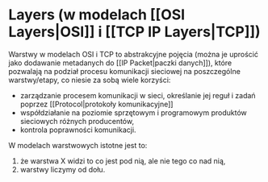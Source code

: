 # Layers (w modelach [[OSI Layers|OSI]] i [[TCP IP Layers|TCP]])
Warstwy w modelach OSI i TCP to abstrakcyjne pojęcia (można je uprościć jako dodawanie metadanych do [[IP Packet|paczki danych]]), które pozwalają na podział procesu komunikacji sieciowej na poszczególne warstwy/etapy, co niesie za sobą wiele korzyści:
-   zarządzanie procesem komunikacji w sieci, określanie jej reguł i zadań poprzez [[Protocol|protokoły komunikacyjne]]
-   współdziałanie na poziomie sprzętowym i programowym produktów sieciowych różnych producentów,
-   kontrola poprawności komunikacji.
 
W modelach warstwowych istotne jest to:
1. że warstwa X widzi to co jest pod nią, ale nie tego co nad nią,
2. warstwy liczymy od dołu.